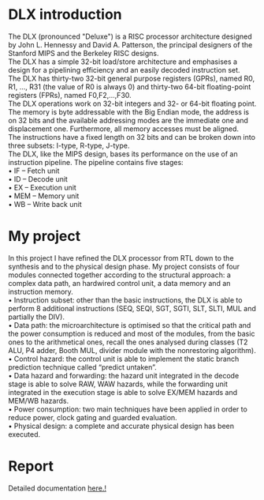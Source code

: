 # DLX introduction
The DLX (pronounced "Deluxe") is a RISC processor architecture designed by
John L. Hennessy and David A. Patterson, the principal designers of the
Stanford MIPS and the Berkeley RISC designs.<br />
The DLX has a simple
32-bit load/store architecture and emphasises a design for a pipelining efficiency
and an easily decoded instruction set.<br />
The DLX has thirty-two 32-bit general purpose registers (GPRs), named R0,
R1, ..., R31 (the value of R0 is always 0) and thirty-two 64-bit floating-point
registers (FPRs), named F0,F2,…,F30.<br />
The DLX operations work on 32-bit integers and 32- or 64-bit floating point.
The memory is byte addressable with the Big Endian mode, the address is on 32
bits and the available addressing modes are the immediate one and
displacement one. Furthermore, all memory accesses must be aligned.<br />
The instructions have a fixed length on 32 bits and can be broken down into
three subsets: I-type, R-type, J-type.<br />
The DLX, like the MIPS design, bases its performance on the use of an
instruction pipeline. The pipeline contains five stages:<br />
• IF – Fetch unit<br />
• ID – Decode unit<br />
• EX – Execution unit<br />
• MEM – Memory unit<br />
• WB – Write back unit<br />

# My project
In this project I have refined the DLX processor from RTL down to the
synthesis and to the physical design phase. My project consists of four modules
connected together according to the structural approach: a complex data path,
an hardwired control unit, a data memory and an instruction memory.<br />
• Instruction subset: other than the basic instructions, the DLX is able to
perform 8 additional instructions (SEQ, SEQI, SGT, SGTI, SLT, SLTI, MUL
and partially the DIV).<br />
• Data path: the microarchitecture is optimised so that the critical path and the
power consumption is reduced and most of the modules, from the basic ones
to the arithmetical ones, recall the ones analysed during classes (T2 ALU, P4 adder, Booth MUL, divider module with the nonrestoring
algorithm).<br />
• Control hazard: the control unit is able to implement the static branch
prediction technique called “predict untaken”.<br />
• Data hazard and forwarding: the hazard unit integrated in the decode stage is
able to solve RAW, WAW hazards, while the forwarding unit integrated in the
execution stage is able to solve EX/MEM hazards and MEM/WB hazards.<br />
• Power consumption: two main techniques have been applied in order to
reduce power, clock gating and guarded evaluation.<br />
• Physical design: a complete and accurate physical design has been executed.<br />

# Report
Detailed documentation [here.!](Report_DLX_Group23.pdf)
